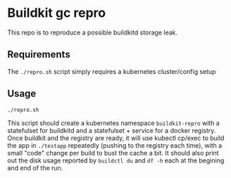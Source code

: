 # Buildkit gc repro

This repo is to reproduce a possible buildkitd storage leak.

## Requirements
The `./repro.sh` script simply requires a kubernetes cluster/config setup

## Usage

`./repro.sh`

This script should create a kubernetes namespace `buildkit-repro` with a statefulset for buildkitd and a statefulset + service for a docker registry. Once buildkit and the registry are ready, it will use kubectl cp/exec to build the app in `./testapp` repeatedly (pushing to the registry each time), with a small "code" change per build to bust the cache a bit. It should also print out the disk usage reported by `buildctl du` and `df -h` each at the begining and end of the run.
